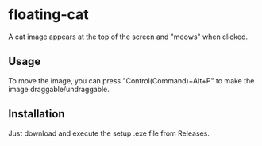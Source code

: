 # floating-cat
A cat image appears at the top of the screen and "meows" when clicked.

## Usage
To move the image, you can press "Control(Command)+Alt+P" to make the image draggable/undraggable.

## Installation
Just download and execute the setup .exe file from Releases.
